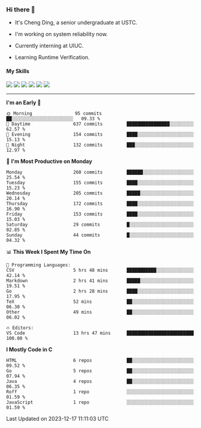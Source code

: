 ### Hi there 👋

* It's Cheng Ding, a senior undergraduate at USTC.
  
* I'm working on system reliability now.

* Currently interning at UIUC.

* Learning Runtime Verification.

#### My Skills

![](https://img.shields.io/badge/C++-65318e?logo=cplusplus&logoColor=fff)
![](https://img.shields.io/badge/Python-3e74a2?logo=python&logoColor=fff)
![](https://img.shields.io/badge/C-5654a2?logo=c&logoColor=fff)
![](https://img.shields.io/badge/Go-00aaff?logo=go&logoColor=fff)
![](https://img.shields.io/badge/Docker-0088ff?logo=docker&logoColor=fff)
![](https://img.shields.io/badge/Apache-D22128?logo=apache&logoColor=fff)

---
<!--START_SECTION:waka-->
**I'm an Early 🐤** 

```text
🌞 Morning                95 commits          ██░░░░░░░░░░░░░░░░░░░░░░░   09.33 % 
🌆 Daytime                637 commits         ████████████████░░░░░░░░░   62.57 % 
🌃 Evening                154 commits         ████░░░░░░░░░░░░░░░░░░░░░   15.13 % 
🌙 Night                  132 commits         ███░░░░░░░░░░░░░░░░░░░░░░   12.97 % 
```
📅 **I'm Most Productive on Monday** 

```text
Monday                   260 commits         ██████░░░░░░░░░░░░░░░░░░░   25.54 % 
Tuesday                  155 commits         ████░░░░░░░░░░░░░░░░░░░░░   15.23 % 
Wednesday                205 commits         █████░░░░░░░░░░░░░░░░░░░░   20.14 % 
Thursday                 172 commits         ████░░░░░░░░░░░░░░░░░░░░░   16.90 % 
Friday                   153 commits         ████░░░░░░░░░░░░░░░░░░░░░   15.03 % 
Saturday                 29 commits          █░░░░░░░░░░░░░░░░░░░░░░░░   02.85 % 
Sunday                   44 commits          █░░░░░░░░░░░░░░░░░░░░░░░░   04.32 % 
```


📊 **This Week I Spent My Time On** 

```text
💬 Programming Languages: 
CSV                      5 hrs 48 mins       ███████████░░░░░░░░░░░░░░   42.14 % 
Markdown                 2 hrs 41 mins       █████░░░░░░░░░░░░░░░░░░░░   19.51 % 
Go                       2 hrs 28 mins       ████░░░░░░░░░░░░░░░░░░░░░   17.95 % 
TeX                      52 mins             ██░░░░░░░░░░░░░░░░░░░░░░░   06.30 % 
Other                    49 mins             ██░░░░░░░░░░░░░░░░░░░░░░░   06.02 % 

🔥 Editors: 
VS Code                  13 hrs 47 mins      █████████████████████████   100.00 % 
```

**I Mostly Code in C** 

```text
HTML                     6 repos             ██░░░░░░░░░░░░░░░░░░░░░░░   09.52 % 
Go                       5 repos             ██░░░░░░░░░░░░░░░░░░░░░░░   07.94 % 
Java                     4 repos             ██░░░░░░░░░░░░░░░░░░░░░░░   06.35 % 
Roff                     1 repo              ░░░░░░░░░░░░░░░░░░░░░░░░░   01.59 % 
JavaScript               1 repo              ░░░░░░░░░░░░░░░░░░░░░░░░░   01.59 % 
```




 Last Updated on 2023-12-17 11:11:03 UTC
<!--END_SECTION:waka-->
